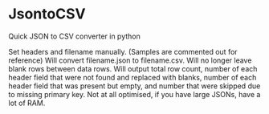 # JsontoCSV
Quick JSON to CSV converter in python

Set headers and filename manually. (Samples are commented out for reference)
Will convert filename.json to filename.csv.
Will no longer leave blank rows between data rows.
Will output total row count, number of each header field that were not found and replaced with blanks, 
number of each header field that was present but empty, and number that were skipped due to missing primary key.
Not at all optimised, if you have large JSONs, have a lot of RAM.

